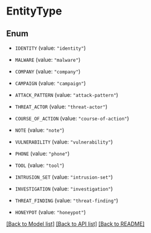 # EntityType

## Enum


* `IDENTITY` (value: `"identity"`)

* `MALWARE` (value: `"malware"`)

* `COMPANY` (value: `"company"`)

* `CAMPAIGN` (value: `"campaign"`)

* `ATTACK_PATTERN` (value: `"attack-pattern"`)

* `THREAT_ACTOR` (value: `"threat-actor"`)

* `COURSE_OF_ACTION` (value: `"course-of-action"`)

* `NOTE` (value: `"note"`)

* `VULNERABILITY` (value: `"vulnerability"`)

* `PHONE` (value: `"phone"`)

* `TOOL` (value: `"tool"`)

* `INTRUSION_SET` (value: `"intrusion-set"`)

* `INVESTIGATION` (value: `"investigation"`)

* `THREAT_FINDING` (value: `"threat-finding"`)

* `HONEYPOT` (value: `"honeypot"`)


[[Back to Model list]](../README.md#documentation-for-models) [[Back to API list]](../README.md#documentation-for-api-endpoints) [[Back to README]](../README.md)


